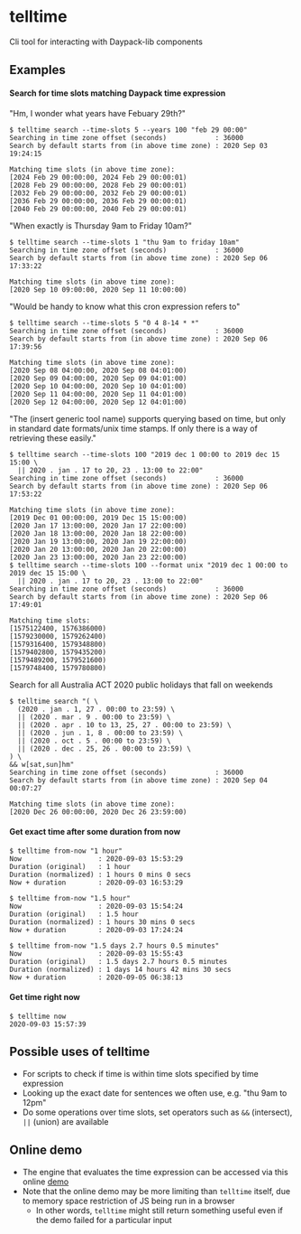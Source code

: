 # telltime
Cli tool for interacting with Daypack-lib components

## Examples

#### Search for time slots matching Daypack time expression

"Hm, I wonder what years have Febuary 29th?"

```
$ telltime search --time-slots 5 --years 100 "feb 29 00:00"
Searching in time zone offset (seconds)            : 36000
Search by default starts from (in above time zone) : 2020 Sep 03 19:24:15

Matching time slots (in above time zone):
[2024 Feb 29 00:00:00, 2024 Feb 29 00:00:01)
[2028 Feb 29 00:00:00, 2028 Feb 29 00:00:01)
[2032 Feb 29 00:00:00, 2032 Feb 29 00:00:01)
[2036 Feb 29 00:00:00, 2036 Feb 29 00:00:01)
[2040 Feb 29 00:00:00, 2040 Feb 29 00:00:01)
```

"When exactly is Thursday 9am to Friday 10am?"

```
$ telltime search --time-slots 1 "thu 9am to friday 10am"
Searching in time zone offset (seconds)            : 36000
Search by default starts from (in above time zone) : 2020 Sep 06 17:33:22

Matching time slots (in above time zone):
[2020 Sep 10 09:00:00, 2020 Sep 11 10:00:00)
```

"Would be handy to know what this cron expression refers to"

```
$ telltime search --time-slots 5 "0 4 8-14 * *"
Searching in time zone offset (seconds)            : 36000
Search by default starts from (in above time zone) : 2020 Sep 06 17:39:56

Matching time slots (in above time zone):
[2020 Sep 08 04:00:00, 2020 Sep 08 04:01:00)
[2020 Sep 09 04:00:00, 2020 Sep 09 04:01:00)
[2020 Sep 10 04:00:00, 2020 Sep 10 04:01:00)
[2020 Sep 11 04:00:00, 2020 Sep 11 04:01:00)
[2020 Sep 12 04:00:00, 2020 Sep 12 04:01:00)
```

"The (insert generic tool name) supports querying based on time, but only in standard date formats/unix time stamps. If only there is a way of retrieving these easily."

```
$ telltime search --time-slots 100 "2019 dec 1 00:00 to 2019 dec 15 15:00 \
  || 2020 . jan . 17 to 20, 23 . 13:00 to 22:00"
Searching in time zone offset (seconds)            : 36000
Search by default starts from (in above time zone) : 2020 Sep 06 17:53:22

Matching time slots (in above time zone):
[2019 Dec 01 00:00:00, 2019 Dec 15 15:00:00)
[2020 Jan 17 13:00:00, 2020 Jan 17 22:00:00)
[2020 Jan 18 13:00:00, 2020 Jan 18 22:00:00)
[2020 Jan 19 13:00:00, 2020 Jan 19 22:00:00)
[2020 Jan 20 13:00:00, 2020 Jan 20 22:00:00)
[2020 Jan 23 13:00:00, 2020 Jan 23 22:00:00)
$ telltime search --time-slots 100 --format unix "2019 dec 1 00:00 to 2019 dec 15 15:00 \
  || 2020 . jan . 17 to 20, 23 . 13:00 to 22:00"
Searching in time zone offset (seconds)            : 36000
Search by default starts from (in above time zone) : 2020 Sep 06 17:49:01

Matching time slots:
[1575122400, 1576386000)
[1579230000, 1579262400)
[1579316400, 1579348800)
[1579402800, 1579435200)
[1579489200, 1579521600)
[1579748400, 1579780800)
```

Search for all Australia ACT 2020 public holidays that fall on weekends

```
$ telltime search "( \
  (2020 . jan . 1, 27 . 00:00 to 23:59) \
  || (2020 . mar . 9 . 00:00 to 23:59) \
  || (2020 . apr . 10 to 13, 25, 27 . 00:00 to 23:59) \
  || (2020 . jun . 1, 8 . 00:00 to 23:59) \
  || (2020 . oct . 5 . 00:00 to 23:59) \
  || (2020 . dec . 25, 26 . 00:00 to 23:59) \
) \
&& w[sat,sun]hm"
Searching in time zone offset (seconds)            : 36000
Search by default starts from (in above time zone) : 2020 Sep 04 00:07:27

Matching time slots (in above time zone):
[2020 Dec 26 00:00:00, 2020 Dec 26 23:59:00)
```

#### Get exact time after some duration from now

```
$ telltime from-now "1 hour"
Now                   : 2020-09-03 15:53:29
Duration (original)   : 1 hour
Duration (normalized) : 1 hours 0 mins 0 secs
Now + duration        : 2020-09-03 16:53:29
```

```
$ telltime from-now "1.5 hour"
Now                   : 2020-09-03 15:54:24
Duration (original)   : 1.5 hour
Duration (normalized) : 1 hours 30 mins 0 secs
Now + duration        : 2020-09-03 17:24:24
```

```
$ telltime from-now "1.5 days 2.7 hours 0.5 minutes"
Now                   : 2020-09-03 15:55:43
Duration (original)   : 1.5 days 2.7 hours 0.5 minutes
Duration (normalized) : 1 days 14 hours 42 mins 30 secs
Now + duration        : 2020-09-05 06:38:13
```

#### Get time right now

```
$ telltime now
2020-09-03 15:57:39
```

## Possible uses of telltime

- For scripts to check if time is within time slots specified by time expression
- Looking up the exact date for sentences we often use, e.g. "thu 9am to 12pm"
- Do some operations over time slots, set operators such as `&&` (intersect), `||` (union) are available

## Online demo

- The engine that evaluates the time expression can be accessed via this online [demo](https://daypack-dev.github.io/time-expr-demo/)
- Note that the online demo may be more limiting than `telltime` itself, due to memory space restriction of JS being run in a browser
  - In other words, `telltime` might still return something useful even if the demo failed for a particular input
